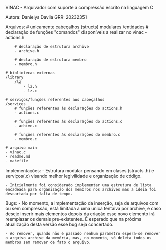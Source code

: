 VINAC - Arquivador com suporte a compressão escrito na linguagem C

Autora: Danielys Davila
GRR: 20232351

Arquivos:
    # unicamente cabeçalhos (structs) modulares
    /entidades
        # declaração de funções "comandos" disponíveis a realizar no vinac 
        - actions.h

        # declaração de estrutura archive
        - archive.h
  
        # declaração de estrutura membro
        - membro.h
  
    # bibliotecas externas
    /library
        /lz
            - lz.h
            - lz.c
    
    # serviços/funções referentes aos cabeçalhos 
    /services
        # funções referentes às declarações do actions.h
        - actions.c
  
        # funções referentes às declarações do actions.c
        - achive.c

        # funções referentes às declarações do membro.c
        - membro.c
  
    # arquivo main
    - vinac.c
    - readme.md
    - makefile

Implementações: 
    - Estrutura modular pensando em clases (structs .h) e serviços(.c) visando melhor legivilidade e organização de código.

    - Inicialmente foi considerado implementar uma estrutura de lista encadeada para organização dos membros nos archives mas a ideia foi descartada por falta de tempo.

Bugs:
    - No momento, a implementação da inserção, seja de arquivos com ou sem compressão, está limitada a uma unica tentaiva por archive, e caso deseje inserir mais elementos depois da criação esse novo elemento irá reemplazar os demais pre-existentes. É esperado que na próxima atualização desta versão esse bug seja concertado.
  
    - Ao remover, quando não é passado nenhum parametro espera-se remover o arquivo archive da memória, mas, no momento, só deleta todos os membros sem remover de fato o arquivo.  


